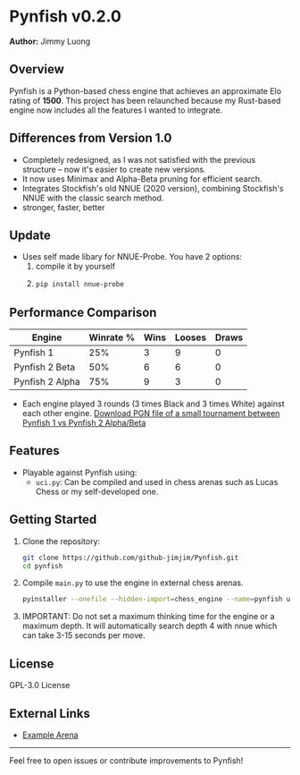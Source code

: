 # Pynfish v0.2.0

**Author:** Jimmy Luong

## Overview
Pynfish is a Python-based chess engine that achieves an approximate Elo rating of **1500**. This project has been relaunched because my Rust-based engine now includes all the features I wanted to integrate.

## Differences from Version 1.0
- Completely redesigned, as I was not satisfied with the previous structure – now it's easier to create new versions.
- It now uses Minimax and Alpha-Beta pruning for efficient search.
- Integrates Stockfish's old NNUE (2020 version), combining Stockfish's NNUE with the classic search method.
- stronger, faster, better

## Update
- Uses self made libary for NNUE-Probe. You have 2 options:
  1. compile it by yourself
  2. ```bash
     pip install nnue-probe
     ```

## Performance Comparison
| Engine          | Winrate % | Wins     | Looses   | Draws    |
|-----------------|-----------|----------|----------|----------|
| Pynfish 1       | 25%       | 3        | 9        | 0        |
| Pynfish 2 Beta  | 50%       | 6        | 6        | 0        |
| Pynfish 2 Alpha | 75%       | 9        | 3        | 0        |

- Each engine played 3 rounds (3 times Black and 3 times White) against each other engine.
[Download PGN file of a small tournament between Pynfish 1 vs Pynfish 2 Alpha/Beta](https://drive.google.com/file/d/1Sq6ptOuKYYrNAw8Y0393LpT-81ufu6aR/view?usp=sharing)


## Features
- Playable against Pynfish using:
  - `uci.py`: Can be compiled and used in chess arenas such as Lucas Chess or my self-developed one.

## Getting Started
1. Clone the repository:
   ```bash
   git clone https://github.com/github-jimjim/Pynfish.git
   cd pynfish
   ```
2. Compile `main.py` to use the engine in external chess arenas.
   ```bash
   pyinstaller --onefile --hidden-import=chess_engine --name=pynfish uci.py
   ```
3. IMPORTANT: Do not set a maximum thinking time for the engine or a maximum depth. It will automatically search depth 4 with nnue which can take 3-15 seconds per move.

## License
GPL-3.0 License

## External Links
- [Example Arena](https://github.com/github-jimjim/Arenmy)
---
Feel free to open issues or contribute improvements to Pynfish!
